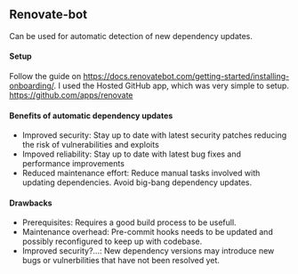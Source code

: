 ## Renovate-bot
Can be used for automatic detection of new dependency updates. 

#### Setup
Follow the guide on https://docs.renovatebot.com/getting-started/installing-onboarding/.
I used the Hosted GitHub app, which was very simple to setup.
https://github.com/apps/renovate


#### Benefits of automatic dependency updates
- Improved security: Stay up to date with latest security patches reducing the risk of vulnerabilities and exploits
- Impoved reliability: Stay up to date with latest bug fixes and performance improvements
- Reduced maintenance effort: Reduce manual tasks involved with updating dependencies. Avoid big-bang dependency updates.

#### Drawbacks
- Prerequisites: Requires a good build process to be usefull.
- Maintenance overhead: Pre-commit hooks needs to be updated and possibly reconfigured to keep up with codebase.
- Improved security?...: New dependency versions may introduce new bugs or vulnerbilities that have not been resolved yet.
